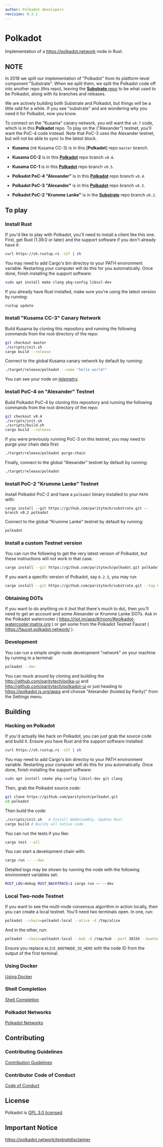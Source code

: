 ```yaml
---
author: Polkadot developers
revision: 0.3.1
---
```


# Polkadot

Implementation of a https://polkadot.network node in Rust.

## NOTE

In 2018 we split our implementation of "Polkadot" from its platform-level component "Substrate". When we split them, we split the Polkadot code off into another repo (this repo), leaving the [**Substrate** repo][substrate-repo] to be what used to be Polkadot, along with its branches and releases.

We are actively building both Substrate and Polkadot, but things will be a little odd for a while.  If you see "substrate" and are wondering why you need it for Polkadot, now you know.

To connect on the "Kusama" canary network, you will want the `v0.7` code, which is in this **Polkadot** repo. To play on the ("Alexander") testnet, you'll want the PoC-4 code instead.  Note that PoC-3 uses the Alexander testnet, but will not be able to sync to the latest block.

* **Kusama** (né Kusama CC-3) is in this [**Polkadot**] repo `master` branch.

* **Kusama CC-2** is in this [**Polkadot**][polkadot-v0.6] repo branch `v0.6`.

* **Kusama CC-1** is in this [**Polkadot**][polkadot-v0.5] repo branch `v0.5`.

* **Polkadot PoC-4 "Alexander"** is in this [**Polkadot**][polkadot-v0.4] repo branch `v0.4`.

* **Polkadot PoC-3 "Alexander"** is in this [**Polkadot**][polkadot-v0.3] repo branch `v0.3`.

* **Polkadot PoC-2 "Krumme Lanke"** is in the [**Substrate**][substrate-v0.2] repo branch `v0.2`.

[substrate-repo]: https://github.com/paritytech/substrate
[polkadot-v0.6]: https://github.com/paritytech/polkadot/tree/v0.6
[polkadot-v0.5]: https://github.com/paritytech/polkadot/tree/v0.5
[polkadot-v0.4]: https://github.com/paritytech/polkadot/tree/v0.4
[polkadot-v0.3]: https://github.com/paritytech/polkadot/tree/v0.3
[substrate-v0.2]: https://github.com/paritytech/substrate/tree/v0.2

## To play

### Install Rust
If you'd like to play with Polkadot, you'll need to install a client like this
one. First, get Rust (1.39.0 or later) and the support software if you don't already have it:


```bash
curl https://sh.rustup.rs -sSf | sh
```

You may need to add Cargo's bin directoy to your PATH environment variable. Restarting your computer will do this for you automatically. Once done, finish installing the support software:

```bash
sudo apt install make clang pkg-config libssl-dev
```

If you already have Rust installed, make sure you're using the latest version by running:


```bash
rustup update
```

### Install "Kusama CC-3" Canary Network

Build Kusama by cloning this repository and running the following commands from the root directory of the repo:

```bash
git checkout master
./scripts/init.sh
cargo build --release
```

Connect to the global Kusama canary network by default by running:

```bash
./target/release/polkadot --name "hello world!"
```

You can see your node on [telemetry].

[telemetry]: https://telemetry.polkadot.io/#list/Kusama%20CC3

### Install PoC-4 on "Alexander" Testnet

Build Polkadot PoC-4 by cloning this repository and running the following commands from the root directory of the repo:

```bash
git checkout v0.4
./scripts/init.sh
./scripts/build.sh
cargo build --release
```

If you were previously running PoC-3 on this testnet, you may need to purge your chain data first:

```bash
./target/release/polkadot purge-chain
```

Finally, connect to the global "Alexander" testnet by default by running:

```bash
./target/release/polkadot
```

### Install PoC-2 "Krumme Lanke" Testnet

Install Polkadot PoC-2 and have a `polkadot` binary installed to your `PATH` with:

```
cargo install --git https://github.com/paritytech/substrate.git --branch v0.2 polkadot
```

Connect to the global "Krumme Lanke" testnet by default by running:

```bash
polkadot
```

### Install a custom Testnet version

You can run the following to get the very latest version of Polkadot, but these instructions will not work in that case.

```bash
cargo install --git https://github.com/paritytech/polkadot.git polkadot
```

If you want a specific version of Polkadot, say `0.2.5`, you may run

```bash
cargo install --git https://github.com/paritytech/substrate.git --tag v0.2.5 polkadot
```

### Obtaining DOTs

If you want to do anything on it (not that there's much to do), then you'll need to get an account and some Alexander or Krumme Lanke DOTs. Ask in the Polkadot watercooler ( https://riot.im/app/#/room/#polkadot-watercooler:matrix.org ) or get some from the Polkadot Testnet Faucet ( https://faucet.polkadot.network/ ).

### Development

You can run a simple single-node development "network" on your machine by
running in a terminal:

```bash
polkadot --dev
```

You can muck around by cloning and building the http://github.com/paritytech/polka-ui and http://github.com/paritytech/polkadot-ui or just heading to https://polkadot.js.org/apps and choose "Alexander (hosted by Parity)" from the Settings menu.


## Building

### Hacking on Polkadot

If you'd actually like hack on Polkadot, you can just grab the source code and build it. Ensure you have Rust and the support software installed:

```bash
curl https://sh.rustup.rs -sSf | sh
```

You may need to add Cargo's bin directoy to your PATH environment variable. Restarting your computer will do this for you automatically. Once done, finish installing the support software:

```bash
sudo apt install cmake pkg-config libssl-dev git clang
```

Then, grab the Polkadot source code:

```bash
git clone https://github.com/paritytech/polkadot.git
cd polkadot
```

Then build the code:

```bash
./scripts/init.sh   # Install WebAssembly. Update Rust
cargo build # Builds all native code
```

You can run the tests if you like:

```bash
cargo test --all
```

You can start a development chain with:

```bash
cargo run -- --dev
```

Detailed logs may be shown by running the node with the following environment variables set:

```bash
RUST_LOG=debug RUST_BACKTRACE=1 cargo run —- --dev
```

### Local Two-node Testnet

If you want to see the multi-node consensus algorithm in action locally, then you can create a local testnet. You'll need two terminals open. In one, run:

```bash
polkadot --chain=polkadot-local --alice -d /tmp/alice
```

And in the other, run:

```bash
polkadot --chain=polkadot-local --bob -d /tmp/bob --port 30334 --bootnodes '/ip4/127.0.0.1/tcp/30333/p2p/ALICE_BOOTNODE_ID_HERE'
```

Ensure you replace `ALICE_BOOTNODE_ID_HERE` with the node ID from the output of the first terminal.

### Using Docker
[Using Docker](doc/docker.md)

### Shell Completion
[Shell Completion](doc/shell-completion.md)

### Polkadot Networks
[Polkadot Networks](doc/networks/networks.md)

## Contributing

### Contributing Guidelines

[Contribution Guidelines](CONTRIBUTING.md)

### Contributor Code of Conduct

[Code of Conduct](CODE_OF_CONDUCT.md)

## License

Polkadot is [GPL 3.0 licensed](LICENSE).

## Important Notice

https://polkadot.network/testnetdisclaimer

